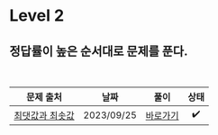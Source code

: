 # Level 2

## 정답률이 높은 순서대로 문제를 푼다.

<br>

|                                     문제 출처                                      |    날짜    |          풀이          | 상태 |
| :--------------------------------------------------------------------------------: | :--------: | :--------------------: | :--: |
| [최댓값과 최솟값](https://school.programmers.co.kr/learn/courses/30/lessons/42579) | 2023/09/25 | [바로가기](./42579.js) |  ✔️  |

